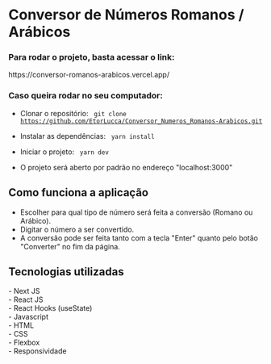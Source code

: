 <h1>Conversor de Números Romanos / Arábicos</h1>

<h3>Para rodar o projeto, basta acessar o link:</h3>
https://conversor-romanos-arabicos.vercel.app/


<h3>Caso queira rodar no seu computador:</h3>

- Clonar o repositório:
  <code> git clone https://github.com/EtorLucca/Conversor_Numeros_Romanos-Arabicos.git </code>

- Instalar as dependências:
  <code> yarn install </code>

- Iniciar o projeto:
  <code> yarn dev </code>

- O projeto será aberto por padrão no endereço "localhost:3000"


<h2>Como funciona a aplicação</h2>

- Escolher para qual tipo de número será feita a conversão (Romano ou Arábico).
- Digitar o número a ser convertido.
- A conversão pode ser feita tanto com a tecla "Enter" quanto pelo botão "Converter" no fim da página.


<h2>Tecnologias utilizadas</h2>
- Next JS <br>
- React JS <br>
- React Hooks (useState) <br>
- Javascript <br>
- HTML <br>
- CSS <br>
- Flexbox <br>
- Responsividade <br>
